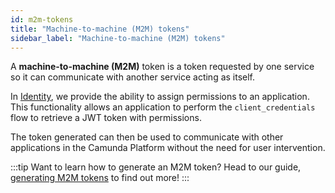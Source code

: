 ```yaml
---
id: m2m-tokens
title: "Machine-to-machine (M2M) tokens"
sidebar_label: "Machine-to-machine (M2M) tokens"
---
```


A **machine-to-machine (M2M)** token is a token requested by one service so it can
communicate with another service acting as itself.

In [Identity](/self-managed/identity/what-is-identity.md), we provide the ability to assign permissions to
an application. This functionality allows an application to perform the `client_credentials` flow to
retrieve a JWT token with permissions.

The token generated can then be used to communicate with other applications in the Camunda Platform without
the need for user intervention.

:::tip Want to learn how to generate an M2M token?
Head to our guide, [generating M2M tokens](/self-managed/identity/user-guide/generating-m2m-tokens.md)
to find out more!
:::
